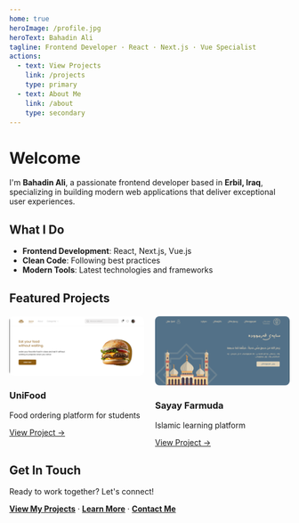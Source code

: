 ```yaml
---
home: true
heroImage: /profile.jpg
heroText: Bahadin Ali
tagline: Frontend Developer · React · Next.js · Vue Specialist
actions:
  - text: View Projects
    link: /projects
    type: primary
  - text: About Me
    link: /about
    type: secondary
---
```


# Welcome

I'm **Bahadin Ali**, a passionate frontend developer based in **Erbil, Iraq**, specializing in building modern web applications that deliver exceptional user experiences.

## What I Do

- **Frontend Development**: React, Next.js, Vue.js
- **Clean Code**: Following best practices
- **Modern Tools**: Latest technologies and frameworks

## Featured Projects

<div style="display: flex; gap: 20px; margin: 20px 0;">
  <div style="flex: 1;">
    <img src="/unifood.png" alt="UniFood Project" style="width: 100%; border-radius: 8px;">
    <h3>UniFood</h3>
    <p>Food ordering platform for students</p>
    <a href="/projects/unifood">View Project →</a>
  </div>
  <div style="flex: 1;">
    <img src="/image.png" alt="Sayay Farmuda Project" style="width: 100%; border-radius: 8px;">
    <h3>Sayay Farmuda</h3>
    <p>Islamic learning platform</p>
    <a href="/projects/sayay-farmuda">View Project →</a>
  </div>
</div>

## Get In Touch

Ready to work together? Let's connect!

**[View My Projects](/projects)** · **[Learn More](/about)** · **[Contact Me](/contact)**
